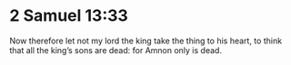 # 2 Samuel 13:33

Now therefore let not my lord the king take the thing to his heart, to think that all the king’s sons are dead: for Amnon only is dead.